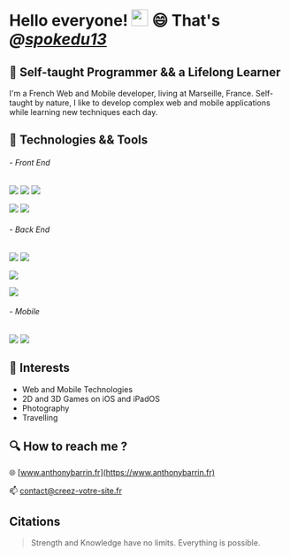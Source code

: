 # Hello everyone! <img src="https://raw.githubusercontent.com/MartinHeinz/MartinHeinz/master/wave.gif" width="30px" height="30px"> 😄 That's ***@[spokedu13](https://spokedu13.github.io/)***

## :seedling: Self-taught Programmer && a Lifelong Learner

I'm a French Web and Mobile developer, living at Marseille, France. Self-taught by nature, I like to develop complex web and mobile applications while learning new techniques each day.

## :wrench: Technologies && Tools

###### - Front End

![](https://img.shields.io/badge/.-html-%23E34F26?style=for-the-badge&logo=html5) ![](https://img.shields.io/badge/.-css3-%231572B6?style=for-the-badge&logo=css3) ![](https://img.shields.io/badge/.-javascript-%23F7DF1E?style=for-the-badge&logo=javascript)

![](https://img.shields.io/badge/.-jQuery-%230769AD?style=for-the-badge&logo=jquery) ![](https://img.shields.io/badge/.-bootstrap-%237952B3?style=for-the-badge&logo=bootstrap) 

###### - Back End

![](https://img.shields.io/badge/.-Php-%23777BB4?style=for-the-badge&logo=php) ![](https://img.shields.io/badge/.-MySQL-%234479A1?style=for-the-badge&logo=mysql)

![](https://img.shields.io/badge/.-symfony-%23000000?style=for-the-badge&logo=symfony) 

![](https://img.shields.io/badge/.-Firebase-%23FFCA28?style=for-the-badge&logo=firebase)

###### - Mobile

![](https://img.shields.io/badge/.-swift-%23FA7343?style=for-the-badge&logo=swift) ![](https://img.shields.io/badge/.-kotlin-%237F52FF?style=for-the-badge&logo=kotlin)

## :eyes: Interests

- Web and Mobile Technologies 
- 2D and 3D Games on iOS and iPadOS
- Photography
- Travelling

## :mag: How to reach me ?

:globe_with_meridians: [www.anthonybarrin.fr](https://www.anthonybarrin.fr)

:mailbox: contact@creez-votre-site.fr

## Citations 

> Strength and Knowledge have no limits.
> Everything is possible.
